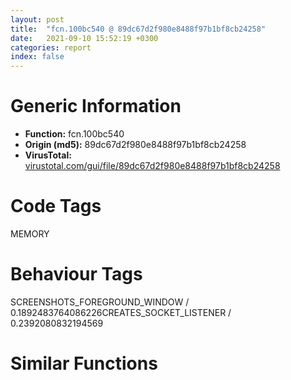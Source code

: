 ```yaml
---
layout: post
title:  "fcn.100bc540 @ 89dc67d2f980e8488f97b1bf8cb24258"
date:   2021-09-10 15:52:19 +0300
categories: report
index: false
---
```


# Generic Information
- **Function:** fcn.100bc540
- **Origin (md5):** 89dc67d2f980e8488f97b1bf8cb24258
- **VirusTotal:** [virustotal.com/gui/file/89dc67d2f980e8488f97b1bf8cb24258][virustotal_ref]

# Code Tags
<span class="tag" id="MEMORY">MEMORY</span>


# Behaviour Tags
<span class="bhv-tag" id="SCREENSHOTS_FOREGROUND_WINDOW">SCREENSHOTS_FOREGROUND_WINDOW / 0.1892483764086226</span><span class="bhv-tag" id="CREATES_SOCKET_LISTENER">CREATES_SOCKET_LISTENER / 0.2392080832194569</span>

# Similar Functions
<script type="text/javascript" src="https://www.gstatic.com/charts/loader.js"></script>
<script type="text/javascript">

    google.charts.load('current', {'packages':['corechart']});
    google.charts.setOnLoadCallback(drawChart);

    function drawChart() {
    var data = new google.visualization.DataTable();
        data.addColumn('number', 'X');
        data.addColumn('number', 'Y');
        data.addColumn({type: 'string', role: 'tooltip', 'p': {'html': true}});
        data.addColumn({'type': 'string', 'role': 'style'});
        
        data.addRows([
    [-971.2430419921875, 243.2999725341797, '<b><a href="/report/fcn.100bc540@89dc67d2f980e8488f97b1bf8cb24258">fcn.100bc540</a><br>@89dc67d2f980e8488f97b1bf8cb24258</b><br>sub esp, 8<br>push ebx<br>push ebp<br>push esi<br>push edi<br>mov edi, dword[esp+0x1c]<br>xor ebp, ebp<br>test edi, edi<br>je 0x100bc6c6<br>mov eax, 0x100ba8b0<br>test eax, eax<br>je 0x100bc6c6<br>mov esi, dword[0x101e0ef0]<br>call fcn.100bc730<br>test eax, eax<br>jne 0x100bc6c8<br>xor ebx, ebx<br>xor esi, esi<br>lea esp, [esp]<br>mov ecx, edi<br>lea edx, [ebx+ecx]<br>push edx<br>call fcn.1008360f<br>add ebx, eax<br>cmp ebx, 6<br>jae 0x100bc5a1<br>inc esi<br>cmp esi, 0xf<br>jb 0x100bc580<br>cmp ebx, 6<br>jb 0x100bc6c6<br>cmp ebx, 0xf<br>ja 0x100bc6c6<br>xor eax, eax<br>lea esp, [esp]<br>mov ecx, dword[eax*4+0x101e1028]<br>test ecx, ecx<br>je 0x100bc5bf<br>cmp dword[ecx], ebp<br>je 0x100bc5c9<br>inc eax<br>cmp eax, 0x80<br>jl 0x100bc5b0<br>jmp 0x100bc5d3<br>mov esi, ecx<br>test esi, esi<br>jne 0x100bc661<br>cmp dword[0x101e1024], ebp<br>jne 0x100bc604<br>push 0x40<br>push 0x1000<br>push 0x1000<br>push 0<br>push 0xffffffffffffffff<br>call dword[sym.imp.KERNEL32.dll_VirtualAllocEx]<br>mov dword[0x101e1024], eax<br>mov dword[0x101e1228], ebp<br>test eax, eax<br>je 0x100bc6c6<br>mov eax, dword[0x101e1228]<br>lea ecx, [eax+ebx+6]<br>cmp ecx, 0x1000<br>ja 0x100bc6c6<br>push 0x20<br>call fcn.100ff54d<br>mov ebp, eax<br>add esp, 4<br>xor eax, eax<br>test ebp, ebp<br>je 0x100bc6c8<br>mov edx, dword[0x101e1024]<br>mov dword[ebp], eax<br>mov dword[ebp+4], eax<br>mov dword[ebp+8], eax<br>mov dword[ebp+0xc], eax<br>mov dword[ebp+0x10], eax<br>mov dword[ebp+0x14], eax<br>mov dword[ebp+0x18], eax<br>mov dword[ebp+0x1c], eax<br>mov eax, dword[0x101e1228]<br>lea edi, [eax+edx]<br>add eax, 0x20<br>mov esi, ebp<br>mov dword[0x101e1228], eax<br>jmp 0x100bc664<br>mov edi, dword[esi+8]<br>mov eax, dword[esp+0x1c]<br>mov dword[esi], eax<br>mov dword[esi+4], 0x100ba8b0<br>mov dword[esi+8], edi<br>mov dword[esi+0xc], ebx<br>mov ecx, dword[eax]<br>mov dword[esi+0x10], ecx<br>mov edx, dword[eax+4]<br>mov dword[esi+0x14], edx<br>mov ecx, dword[eax+8]<br>push ebx<br>mov dword[esi+0x18], ecx<br>mov edx, dword[eax+0xc]<br>push eax<br>push edi<br>mov dword[esi+0x1c], edx<br>call fcn.101099d0<br>mov eax, dword[esp+0x28]<br>add esp, 0xc<br>call fcn.100bc480<br>mov ecx, dword[esp+0x1c]<br>lea eax, [esp+0x14]<br>push eax<br>push 0x40<br>push ebx<br>push ecx<br>call dword[sym.imp.KERNEL32.dll_VirtualProtect]<br>test eax, eax<br>jne 0x100bc6d0<br>test ebp, ebp<br>je 0x100bc6c6<br>push ebp<br>call fcn.100ff459<br>add esp, 4<br>xor eax, eax<br>pop edi<br>pop esi<br>pop ebp<br>pop ebx<br>add esp, 8<br>ret <br>mov ebp, dword[esp+0x1c]<br>lea edx, [ebx+ebp]<br>push edx<br>add ebx, edi<br>push ebx<br>mov dword[0x101e0ef0], edi<br>call fcn.100bc4e0<br>push 0x100ba8b0<br>push ebp<br>call fcn.100bc4e0<br>add esp, 0x10<br>xor eax, eax<br>cmp dword[eax*4+0x101e1028], 0<br>je 0x100bc712<br>inc eax<br>cmp eax, 0x80<br>jl 0x100bc6f6<br>mov eax, esi<br>pop edi<br>pop esi<br>pop ebp<br>pop ebx<br>add esp, 8<br>ret <br>pop edi<br>mov dword[eax*4+0x101e1028], esi<br>mov eax, esi<br>pop esi<br>pop ebp<br>pop ebx<br>add esp, 8<br>ret <br><eoc> ', 'point { fill-color: #e0440e; }'],
[-93.39817810058594, 1258.0997314453125, '<b><a href="/report/fcn.004d1670@279a61b1e76da49531f1f16fd1102a2d">fcn.004d1670</a><br>@279a61b1e76da49531f1f16fd1102a2d</b><br>sub esp, 0xc<br>push ebx<br>mov ebx, dword[esp+0x1c]<br>push ebp<br>push esi<br>mov esi, dword[esp+0x20]<br>mov eax, dword[esi]<br>mov ebp, dword[esi+0x154]<br>push edi<br>xor edi, edi<br>add esi, 0x400<br>mov dword[esp+0x14], eax<br>mov dword[esp+0x10], edi<br>mov dword[esp+0x18], edi<br>cmp ebx, edi<br>je 0x4d16a3<br>mov dword[ebx], edi<br>jmp 0x4d16a7<br>lea ebx, [esp+0x18]<br>mov ecx, dword[esp+0x20]<br>mov dword[ecx], edi<br>cmp dword[ebx], edi<br>jne 0x4d174f<br>push esi<br>call fcn.004de6e0<br>add esp, 4<br>test eax, eax<br>jle 0x4d1760<br>mov ecx, 0x3e8<br>cmp eax, ecx<br>jge 0x4d16d1<br>mov ecx, eax<br>cmp dword[esi], 0<br>je 0x4d16dd<br>cmp dword[esp+0x10], 2<br>jl 0x4d16f8<br>push ecx<br>push 0xffffffffffffffff<br>push 0xffffffffffffffff<br>push ebp<br>call fcn.004b6210<br>add esp, 0x10<br>cmp eax, 0xffffffff<br>je 0x4d178c<br>test eax, eax<br>je 0x4d1735<br>push ebp<br>lea ecx, [esp+0x2c]<br>mov eax, esi<br>call fcn.004d1610<br>mov edi, eax<br>add esp, 4<br>test edi, edi<br>jne 0x4d174f<br>mov eax, dword[esp+0x28]<br>test eax, eax<br>jne 0x4d1725<br>cmp dword[esi], eax<br>je 0x4d1725<br>mov ecx, dword[esp+0x20]<br>inc dword[esp+0x10]<br>add dword[ecx], eax<br>jmp 0x4d1746<br>mov ecx, dword[esp+0x20]<br>add dword[ecx], eax<br>mov dword[esp+0x10], 0<br>jmp 0x4d1746<br>mov edx, dword[esp+0x24]<br>push edx<br>call fcn.004daa50<br>add esp, 4<br>test eax, eax<br>jne 0x4d177f<br>cmp dword[ebx], 0<br>je 0x4d16b5<br>mov eax, edi<br>pop edi<br>mov dword[esi+0x10], 0<br>pop esi<br>pop ebp<br>pop ebx<br>add esp, 0xc<br>ret <br>mov eax, dword[esp+0x14]<br>push str.FTP_response_timeout<br>push eax<br>call fcn.004c0450<br>add esp, 8<br>pop edi<br>pop esi<br>pop ebp<br>mov eax, 0x1c<br>pop ebx<br>add esp, 0xc<br>ret <br>pop edi<br>pop esi<br>pop ebp<br>mov eax, 0x2a<br>pop ebx<br>add esp, 0xc<br>ret <br>call dword[sym.imp.WS2_32.dll_WSAGetLastError]<br>mov ecx, dword[esp+0x14]<br>push eax<br>push str.FTP_response_aborted_due_to_select_poll_error:__d<br>push ecx<br>call fcn.004c0450<br>add esp, 0xc<br>pop edi<br>pop esi<br>pop ebp<br>mov eax, 0x38<br>pop ebx<br>add esp, 0xc<br>ret <br><eoc> ', 'null'],
[346.531982421875, -9.560705184936523, '<b><a href="/report/fcn.00462340@289859175c221b107317af7727d26c17">fcn.00462340</a><br>@289859175c221b107317af7727d26c17</b><br>sub esp, 0xc<br>push ebx<br>mov ebx, dword[esp+0x1c]<br>push ebp<br>push esi<br>mov esi, dword[esp+0x20]<br>mov eax, dword[esi]<br>mov ebp, dword[esi+0x154]<br>push edi<br>xor edi, edi<br>add esi, 0x400<br>mov dword[esp+0x14], eax<br>mov dword[esp+0x10], edi<br>mov dword[esp+0x18], edi<br>cmp ebx, edi<br>je 0x462373<br>mov dword[ebx], edi<br>jmp 0x462377<br>lea ebx, [esp+0x18]<br>mov ecx, dword[esp+0x20]<br>mov dword[ecx], edi<br>cmp dword[ebx], edi<br>jne 0x46241f<br>push esi<br>call fcn.0046f6a0<br>add esp, 4<br>test eax, eax<br>jle 0x462430<br>mov ecx, 0x3e8<br>cmp eax, ecx<br>jge 0x4623a1<br>mov ecx, eax<br>cmp dword[esi], 0<br>je 0x4623ad<br>cmp dword[esp+0x10], 2<br>jl 0x4623c8<br>push ecx<br>push 0xffffffffffffffff<br>push 0xffffffffffffffff<br>push ebp<br>call fcn.00446660<br>add esp, 0x10<br>cmp eax, 0xffffffff<br>je 0x46245c<br>test eax, eax<br>je 0x462405<br>push ebp<br>lea ecx, [esp+0x2c]<br>mov eax, esi<br>call fcn.004622e0<br>mov edi, eax<br>add esp, 4<br>test edi, edi<br>jne 0x46241f<br>mov eax, dword[esp+0x28]<br>test eax, eax<br>jne 0x4623f5<br>cmp dword[esi], eax<br>je 0x4623f5<br>mov ecx, dword[esp+0x20]<br>inc dword[esp+0x10]<br>add dword[ecx], eax<br>jmp 0x462416<br>mov ecx, dword[esp+0x20]<br>add dword[ecx], eax<br>mov dword[esp+0x10], 0<br>jmp 0x462416<br>mov edx, dword[esp+0x24]<br>push edx<br>call fcn.0046b9c0<br>add esp, 4<br>test eax, eax<br>jne 0x46244f<br>cmp dword[ebx], 0<br>je 0x462385<br>mov eax, edi<br>pop edi<br>mov dword[esi+0x10], 0<br>pop esi<br>pop ebp<br>pop ebx<br>add esp, 0xc<br>ret <br>mov eax, dword[esp+0x14]<br>push str.FTP_response_timeout<br>push eax<br>call fcn.00450880<br>add esp, 8<br>pop edi<br>pop esi<br>pop ebp<br>mov eax, 0x1c<br>pop ebx<br>add esp, 0xc<br>ret <br>pop edi<br>pop esi<br>pop ebp<br>mov eax, 0x2a<br>pop ebx<br>add esp, 0xc<br>ret <br>call dword[sym.imp.WS2_32.dll_WSAGetLastError]<br>mov ecx, dword[esp+0x14]<br>push eax<br>push str.FTP_response_aborted_due_to_select_poll_error:__d<br>push ecx<br>call fcn.00450880<br>add esp, 0xc<br>pop edi<br>pop esi<br>pop ebp<br>mov eax, 0x38<br>pop ebx<br>add esp, 0xc<br>ret <br><eoc> ', 'null'],

        ]);

    var options = {
        title: 'Similarity Plot',
        legend: 'none',
        colors: ['#dedbd9', '#e6693e', '#ec8f6e', '#f3b49f', '#f6c7b6'],
        tooltip: {isHtml: true, trigger: 'both'},
        explorer: {
        actions: ["dragToZoom", "rightClickToReset"],
        },
        chartArea: {
        width: '80%',
        height: '80%'
        },
        width: '100%',
        height: '100%'
    };

    var chart = new google.visualization.ScatterChart(document.getElementById('chart_div'));

    chart.draw(data, options);
    }
    
</script>


<div id="chart_div" style="width: 100%px; height: 100%;"></div>

# Disassembled Code
{% highlight nasm %}

sub esp, 8
push ebx
push ebp
push esi
push edi
mov edi, dword[esp+0x1c]
xor ebp, ebp
test edi, edi
je 0x100bc6c6
mov eax, 0x100ba8b0
test eax, eax
je 0x100bc6c6
mov esi, dword[0x101e0ef0]
call fcn.100bc730
test eax, eax
jne 0x100bc6c8
xor ebx, ebx
xor esi, esi
lea esp, [esp]
mov ecx, edi
lea edx, [ebx+ecx]
push edx
call fcn.1008360f
add ebx, eax
cmp ebx, 6
jae 0x100bc5a1
inc esi
cmp esi, 0xf
jb 0x100bc580
cmp ebx, 6
jb 0x100bc6c6
cmp ebx, 0xf
ja 0x100bc6c6
xor eax, eax
lea esp, [esp]
mov ecx, dword[eax*4+0x101e1028]
test ecx, ecx
je 0x100bc5bf
cmp dword[ecx], ebp
je 0x100bc5c9
inc eax
cmp eax, 0x80
jl 0x100bc5b0
jmp 0x100bc5d3
mov esi, ecx
test esi, esi
jne 0x100bc661
cmp dword[0x101e1024], ebp
jne 0x100bc604
push 0x40
push 0x1000
push 0x1000
push 0
push 0xffffffffffffffff
call dword[sym.imp.KERNEL32.dll_VirtualAllocEx]
mov dword[0x101e1024], eax
mov dword[0x101e1228], ebp
test eax, eax
je 0x100bc6c6
mov eax, dword[0x101e1228]
lea ecx, [eax+ebx+6]
cmp ecx, 0x1000
ja 0x100bc6c6
push 0x20
call fcn.100ff54d
mov ebp, eax
add esp, 4
xor eax, eax
test ebp, ebp
je 0x100bc6c8
mov edx, dword[0x101e1024]
mov dword[ebp], eax
mov dword[ebp+4], eax
mov dword[ebp+8], eax
mov dword[ebp+0xc], eax
mov dword[ebp+0x10], eax
mov dword[ebp+0x14], eax
mov dword[ebp+0x18], eax
mov dword[ebp+0x1c], eax
mov eax, dword[0x101e1228]
lea edi, [eax+edx]
add eax, 0x20
mov esi, ebp
mov dword[0x101e1228], eax
jmp 0x100bc664
mov edi, dword[esi+8]
mov eax, dword[esp+0x1c]
mov dword[esi], eax
mov dword[esi+4], 0x100ba8b0
mov dword[esi+8], edi
mov dword[esi+0xc], ebx
mov ecx, dword[eax]
mov dword[esi+0x10], ecx
mov edx, dword[eax+4]
mov dword[esi+0x14], edx
mov ecx, dword[eax+8]
push ebx
mov dword[esi+0x18], ecx
mov edx, dword[eax+0xc]
push eax
push edi
mov dword[esi+0x1c], edx
call fcn.101099d0
mov eax, dword[esp+0x28]
add esp, 0xc
call fcn.100bc480
mov ecx, dword[esp+0x1c]
lea eax, [esp+0x14]
push eax
push 0x40
push ebx
push ecx
call dword[sym.imp.KERNEL32.dll_VirtualProtect]
test eax, eax
jne 0x100bc6d0
test ebp, ebp
je 0x100bc6c6
push ebp
call fcn.100ff459
add esp, 4
xor eax, eax
pop edi
pop esi
pop ebp
pop ebx
add esp, 8
ret
mov ebp, dword[esp+0x1c]
lea edx, [ebx+ebp]
push edx
add ebx, edi
push ebx
mov dword[0x101e0ef0], edi
call fcn.100bc4e0
push 0x100ba8b0
push ebp
call fcn.100bc4e0
add esp, 0x10
xor eax, eax
cmp dword[eax*4+0x101e1028], 0
je 0x100bc712
inc eax
cmp eax, 0x80
jl 0x100bc6f6
mov eax, esi
pop edi
pop esi
pop ebp
pop ebx
add esp, 8
ret
pop edi
mov dword[eax*4+0x101e1028], esi
mov eax, esi
pop esi
pop ebp
pop ebx
add esp, 8
ret

{% endhighlight %}

[virustotal_ref]: https://www.virustotal.com/gui/file/89dc67d2f980e8488f97b1bf8cb24258